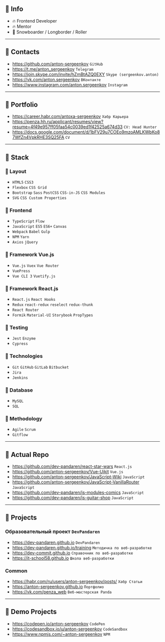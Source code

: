 
<script src="https://gist.github.com/anton-sergeenkov/2deec214e8c071a80d14c1c4b3fe81dd.js"></script>

## 🔰 Info
- 🔥 Frontend Developer
- 🔥 Mentor
- 🐼 Snowboarder / Longborder / Roller

---

## 🔰 Contacts
- https://github.com/anton-sergeenkov `GitHub`
- https://t.me/anton_sergeenkov `Telegram`
- https://join.skype.com/invite/hZmBtAZQ0EXY `Skype (sergeenkov.anton)`
- https://vk.com/anton.sergeenkov `ВКонтакте`
- https://www.instagram.com/anton.sergeenkov `Instagram`

---

## 🔰 Portfolio
- https://career.habr.com/antoxa-sergeenkov `Хабр Карьера`
- https://penza.hh.ru/applicant/resumes/view?resume=4f49e957ff05faa54c0039ed1f42525a674d33 `CV: Head Hunter`
- https://docs.google.com/document/d/1bFV29u7COEo9mzoAMLKWbKo87WfZn4VpkRHE3SQ25FA `CV`

---

## 🔰 Stack

### 🥥 Layout
- `HTML5` `CSS3`
- `Flexbox` `CSS Grid`
- `Bootstrap` `Sass` `PostCSS` `CSS-in-JS` `CSS Modules`
- `SVG` `CSS Custom Properties` 

### 🥥 Frontend
- `TypeScript` `Flow`
- `JavaScript` `ES5` `ES6+` `Canvas`
- `Webpack` `Babel` `Gulp`
- `NPM` `Yarn`
- `Axios` `jQuery`

### 🥥 Framework Vue.js
- `Vue.js` `Vuex` `Vue Router`
- `VuePress`
- `Vue CLI 3` `Vuetify.js`

### 🥥 Framework React.js
- `React.js` `React Hooks`
- `Redux` `react-redux` `reselect` `redux-thunk`
- `React Router`
- `Formik` `Material-UI` `Storybook` `PropTypes`

### 🥥 Testing
- `Jest` `Enzyme`
- `Cypress`

### 🥥 Technologies
- `Git` `GitHub` `GitLab` `Bitbucket`
- `Jira`
- `Jenkins`

### 🥥 Database
- `MySQL`
- `SQL`

### 🥥 Methodology
- `Agile` `Scrum`
- `Gitflow`

---

## 🔰 Actual Repo
- https://github.com/dev-pandaren/react-star-wars `React.js`
- https://github.com/anton-sergeenkov/Vue-Uikit `Vue.js`
- https://github.com/anton-sergeenkov/JavaScript-Wiki `JavaScript`
- https://github.com/anton-sergeenkov/JavaScript-VanillaRouter `JavaScript`
- https://github.com/dev-pandaren/js-modules-comics `JavaScript`
- https://github.com/dev-pandaren/js-guitar-shop `JavaScript`

---

## 🔰 Projects

### Образовательный проект `DevPandaren`
- https://dev-pandaren.github.io `DevPandaren`
- https://dev-pandaren.github.io/training `Методичка по веб-разработке`
- https://dev-commit.github.io `Справочник по веб-разработке`
- https://it-school58.github.io `Школа веб-разработки`

### Common
- https://habr.com/ru/users/anton-sergeenkov/posts/ `Хабр Статьи`
- https://anton-sergeenkov.github.io `Портфолио`
- https://vk.com/penza_web `Веб-мастерская Panda`

---

## 🔰 Demo Projects
- https://codepen.io/anton-sergeenkov `CodePen`
- https://codesandbox.io/u/anton-sergeenkov `CodeSandbox`
- https://www.npmjs.com/~anton-sergeenkov `NPM`
